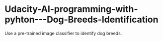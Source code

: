 # Udacity-AI-programming-with-pyhton---Dog-Breeds-Identification
Use a pre-trained image classifier to identify dog breeds.
